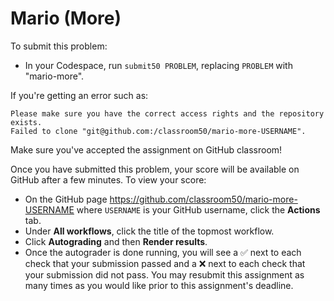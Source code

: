 # Mario (More)

To submit this problem:

* In your Codespace, run `submit50 PROBLEM`, replacing `PROBLEM` with "mario-more".

If you're getting an error such as:

```
Please make sure you have the correct access rights and the repository exists.
Failed to clone "git@github.com:/classroom50/mario-more-USERNAME".
```

Make sure you've accepted the assignment on GitHub classroom!

Once you have submitted this problem, your score will be available on GitHub after a few minutes. To view your score:

* On the GitHub page https://github.com/classroom50/mario-more-USERNAME where `USERNAME` is your GitHub username, click the **Actions** tab.
* Under **All workflows**, click the title of the topmost workflow.
* Click **Autograding** and then **Render results**.
* Once the autograder is done running, you will see a ✅ next to each check that your submission passed and a ❌ next to each check that your submission did not pass. You may resubmit this assignment as many times as you would like prior to this assignment's deadline.
